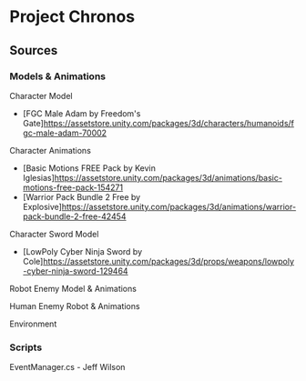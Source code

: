 # Project Chronos 

## Sources 
### Models & Animations 
Character Model 
- [FGC Male Adam by Freedom's Gate]https://assetstore.unity.com/packages/3d/characters/humanoids/fgc-male-adam-70002 

Character Animations 
- [Basic Motions FREE Pack by Kevin Iglesias]https://assetstore.unity.com/packages/3d/animations/basic-motions-free-pack-154271 
- [Warrior Pack Bundle 2 Free by Explosive]https://assetstore.unity.com/packages/3d/animations/warrior-pack-bundle-2-free-42454 

Character Sword Model 
- [LowPoly Cyber Ninja Sword by Cole]https://assetstore.unity.com/packages/3d/props/weapons/lowpoly-cyber-ninja-sword-129464 

Robot Enemy Model & Animations 

Human Enemy Robot & Animations 

Environment 

### Scripts 
EventManager.cs - Jeff Wilson 